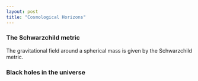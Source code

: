 ```yaml
---
layout: post
title: "Cosmological Horizons"
---
```


### The Schwarzchild metric

The gravitational field around a spherical mass is given by the Schwarzchild metric.

### Black holes in the universe
